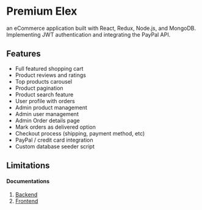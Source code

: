 # Premium Elex

an eCommerce application built with React, Redux, Node.js, and MongoDB. Implementing JWT authentication and integrating the PayPal API.

## Features

- Full featured shopping cart
- Product reviews and ratings
- Top products carousel
- Product pagination
- Product search feature
- User profile with orders
- Admin product management
- Admin user management
- Admin Order details page
- Mark orders as delivered option
- Checkout process (shipping, payment method, etc)
- PayPal / credit card integration
- Custom database seeder script

## Limitations

#### Documentations

1. [Backend](https://www.npmjs.com/package/express-async-handler)
2. [Frontend](https://www.npmjs.com/package/express-async-handler)

```

```
